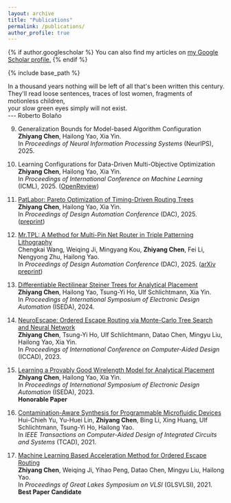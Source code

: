 ```yaml
---
layout: archive
title: "Publications"
permalink: /publications/
author_profile: true
---
```


{% if author.googlescholar %}
  You can also find my articles on <u><a href="{{author.googlescholar}}">my Google Scholar profile</a>.</u>
{% endif %}

{% include base_path %}

In a thousand years nothing will be left of all that's been written this century.  
They'll read loose sentences, traces of lost women, fragments of motionless children,  
your slow green eyes simply will not exist.  
--- Roberto Bolaño

9. Generalization Bounds for Model-based Algorithm Configuration  
**Zhiyang Chen**, Hailong Yao, Xia Yin.  
In *Proceedings of Neural Information Processing Systems* (NeurIPS), 2025.

8. Learning Configurations for Data-Driven Multi-Objective Optimization  
**Zhiyang Chen**, Hailong Yao, Xia Yin.  
In *Proceedings of International Conference on Machine Learning* (ICML), 2025. ([OpenReview](https://openreview.net/pdf?id=1fUJk8viuw))

7. [PatLabor: Pareto Optimization of Timing-Driven Routing Trees](https://ieeexplore.ieee.org/document/11133098)  
**Zhiyang Chen**, Hailong Yao, Xia Yin.  
In *Proceedings of Design Automation Conference* (DAC), 2025. ([preprint](https://chen-zhi-yang.github.io/files/Pareto_Optimization_of_Timing_Driven_Routing_Trees.pdf))

6. [Mr.TPL: A Method for Multi-Pin Net Router in Triple Patterning Lithography](https://ieeexplore.ieee.org/document/11132965)  
Chengkai Wang, Weiqing Ji, Mingyang Kou, **Zhiyang Chen**, Fei Li, Nengyong Zhu, Hailong Yao.  
In *Proceedings of Design Automation Conference* (DAC), 2025. ([arXiv preprint](https://arxiv.org/abs/2412.02703))  

5. [Differentiable Rectilinear Steiner Trees for Analytical Placement](https://ieeexplore.ieee.org/document/10617497)  
**Zhiyang Chen**, Hailong Yao, Tsung-Yi Ho, Ulf Schlichtmann, Xia Yin.  
In *Proceedings of International Symposium of Electronic Design Automation* (ISEDA), 2024.

4. [NeuroEscape: Ordered Escape Routing via Monte-Carlo Tree Search and Neural Network](https://ieeexplore.ieee.org/abstract/document/10323718)  
**Zhiyang Chen**, Tsung-Yi Ho, Ulf Schlichtmann, Datao Chen, Mingyu Liu, Hailong Yao, Xia Yin.  
In *Proceedings of International Conference on Computer-Aided Design* (ICCAD), 2023.

3. [Learning a Provably Good Wirelength Model for Analytical Placement](https://ieeexplore.ieee.org/document/10218451)  
**Zhiyang Chen**, Hailong Yao, Xia Yin.  
In *Proceedings of International Symposium of Electronic Design Automation* (ISEDA), 2023.  
**Honorable Paper**

2. [Contamination-Aware Synthesis for Programmable Microfluidic Devices](https://ieeexplore.ieee.org/document/9647006)  
Hui-Chieh Yu, Yu-Huei Lin, **Zhiyang Chen**, Bing Li, Xing Huang, Ulf Schlichtmann, Tsung-Yi Ho, Hailong Yao.  
In *IEEE Transactions on Computer-Aided Design of Integrated Circuits and Systems* (TCAD), 2021.

1. [Machine Learning Based Acceleration Method for Ordered Escape Routing](https://dl.acm.org/doi/10.1145/3453688.3461483)  
**Zhiyang Chen**, Weiqing Ji, Yihao Peng, Datao Chen, Mingyu Liu, Hailong Yao.  
In *Proceedings of Great Lakes Symposium on VLSI* (GLSVLSI), 2021.  
**Best Paper Candidate**
